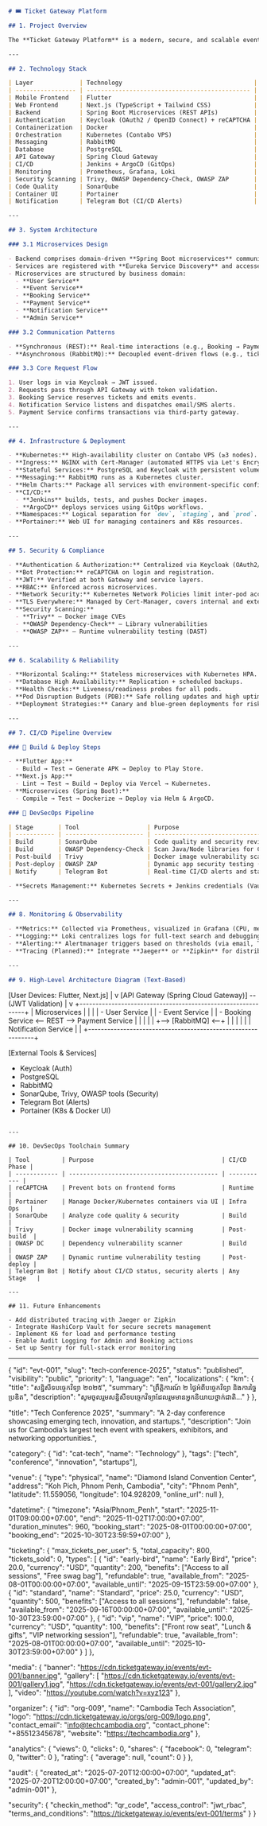 ```md

# 🎟️ Ticket Gateway Platform

## 1. Project Overview

The **Ticket Gateway Platform** is a modern, secure, and scalable event ticketing solution optimized for both mobile and web platforms. It supports multiple user roles—**End Users, Event Organizers, and Admins**—enabling seamless event discovery, ticket booking, secure payment processing, and centralized administration.

---

## 2. Technology Stack

| Layer             | Technology                                     |
| ----------------- | ---------------------------------------------- |
| Mobile Frontend   | Flutter                                        |
| Web Frontend      | Next.js (TypeScript + Tailwind CSS)            |
| Backend           | Spring Boot Microservices (REST APIs)          |
| Authentication    | Keycloak (OAuth2 / OpenID Connect) + reCAPTCHA |
| Containerization  | Docker                                         |
| Orchestration     | Kubernetes (Contabo VPS)                       |
| Messaging         | RabbitMQ                                       |
| Database          | PostgreSQL                                     |
| API Gateway       | Spring Cloud Gateway                           |
| CI/CD             | Jenkins + ArgoCD (GitOps)                      |
| Monitoring        | Prometheus, Grafana, Loki                      |
| Security Scanning | Trivy, OWASP Dependency-Check, OWASP ZAP       |
| Code Quality      | SonarQube                                      |
| Container UI      | Portainer                                      |
| Notification      | Telegram Bot (CI/CD Alerts)                    |

---

## 3. System Architecture

### 3.1 Microservices Design

- Backend comprises domain-driven **Spring Boot microservices** communicating via REST.
- Services are registered with **Eureka Service Discovery** and accessed via a central **API Gateway**.
- Microservices are structured by business domain:
  - **User Service**
  - **Event Service**
  - **Booking Service**
  - **Payment Service**
  - **Notification Service**
  - **Admin Service**

### 3.2 Communication Patterns

- **Synchronous (REST):** Real-time interactions (e.g., Booking → Payment confirmation).
- **Asynchronous (RabbitMQ):** Decoupled event-driven flows (e.g., ticket confirmation → Notification).

### 3.3 Core Request Flow

1. User logs in via Keycloak → JWT issued.
2. Requests pass through API Gateway with token validation.
3. Booking Service reserves tickets and emits events.
4. Notification Service listens and dispatches email/SMS alerts.
5. Payment Service confirms transactions via third-party gateway.

---

## 4. Infrastructure & Deployment

- **Kubernetes:** High-availability cluster on Contabo VPS (≥3 nodes).
- **Ingress:** NGINX with Cert-Manager (automated HTTPS via Let's Encrypt).
- **Stateful Services:** PostgreSQL and Keycloak with persistent volumes (StatefulSets).
- **Messaging:** RabbitMQ runs as a Kubernetes cluster.
- **Helm Charts:** Package all services with environment-specific configs.
- **CI/CD:**
  - **Jenkins** builds, tests, and pushes Docker images.
  - **ArgoCD** deploys services using GitOps workflows.
- **Namespaces:** Logical separation for `dev`, `staging`, and `prod`.
- **Portainer:** Web UI for managing containers and K8s resources.

---

## 5. Security & Compliance

- **Authentication & Authorization:** Centralized via Keycloak (OAuth2/OIDC).
- **Bot Protection:** reCAPTCHA on login and registration.
- **JWT:** Verified at both Gateway and service layers.
- **RBAC:** Enforced across microservices.
- **Network Security:** Kubernetes Network Policies limit inter-pod access.
- **TLS Everywhere:** Managed by Cert-Manager, covers internal and external traffic.
- **Security Scanning:**
  - **Trivy** – Docker image CVEs
  - **OWASP Dependency-Check** – Library vulnerabilities
  - **OWASP ZAP** – Runtime vulnerability testing (DAST)

---

## 6. Scalability & Reliability

- **Horizontal Scaling:** Stateless microservices with Kubernetes HPA.
- **Database High Availability:** Replication + scheduled backups.
- **Health Checks:** Liveness/readiness probes for all pods.
- **Pod Disruption Budgets (PDB):** Safe rolling updates and high uptime.
- **Deployment Strategies:** Canary and blue-green deployments for risk mitigation.

---

## 7. CI/CD Pipeline Overview

### 🔧 Build & Deploy Steps

- **Flutter App:**
  - Build → Test → Generate APK → Deploy to Play Store.
- **Next.js App:**
  - Lint → Test → Build → Deploy via Vercel → Kubernetes.
- **Microservices (Spring Boot):**
  - Compile → Test → Dockerize → Deploy via Helm & ArgoCD.

### 🔐 DevSecOps Pipeline

| Stage       | Tool                   | Purpose                                   |
| ----------- | ---------------------- | ----------------------------------------- |
| Build       | SonarQube              | Code quality and security review          |
| Build       | OWASP Dependency-Check | Scan Java/Node libraries for CVEs         |
| Post-build  | Trivy                  | Docker image vulnerability scan           |
| Post-deploy | OWASP ZAP              | Dynamic app security testing (DAST)       |
| Notify      | Telegram Bot           | Real-time CI/CD alerts and status updates |

- **Secrets Management:** Kubernetes Secrets + Jenkins credentials (Vault integration planned)

---

## 8. Monitoring & Observability

- **Metrics:** Collected via Prometheus, visualized in Grafana (CPU, memory, latency, etc.)
- **Logging:** Loki centralizes logs for full-text search and debugging.
- **Alerting:** Alertmanager triggers based on thresholds (via email, Telegram, Slack).
- **Tracing (Planned):** Integrate **Jaeger** or **Zipkin** for distributed tracing.

---

## 9. High-Level Architecture Diagram (Text-Based)
```

\[User Devices: Flutter, Next.js]
|
v
\[API Gateway (Spring Cloud Gateway)] -- (JWT Validation)
|
v
+-------------------------------------------------------------+
\| Microservices |
\| |
\| - User Service |
\| - Event Service |
\| - Booking Service <-- REST --> Payment Service |
\| | |
\| +--> \[RabbitMQ] <--+ |
\| | | |
\| Notification Service | |
+-------------------------------------------------------------+

\[External Tools & Services]

- Keycloak (Auth)
- PostgreSQL
- RabbitMQ
- SonarQube, Trivy, OWASP tools (Security)
- Telegram Bot (Alerts)
- Portainer (K8s & Docker UI)

```

---

## 10. DevSecOps Toolchain Summary

| Tool         | Purpose                                    | CI/CD Phase |
| ------------ | ------------------------------------------ | ----------- |
| reCAPTCHA    | Prevent bots on frontend forms             | Runtime     |
| Portainer    | Manage Docker/Kubernetes containers via UI | Infra Ops   |
| SonarQube    | Analyze code quality & security            | Build       |
| Trivy        | Docker image vulnerability scanning        | Post-build  |
| OWASP DC     | Dependency vulnerability scanner           | Build       |
| OWASP ZAP    | Dynamic runtime vulnerability testing      | Post-deploy |
| Telegram Bot | Notify about CI/CD status, security alerts | Any Stage   |

---

## 11. Future Enhancements

- Add distributed tracing with Jaeger or Zipkin
- Integrate HashiCorp Vault for secure secrets management
- Implement K6 for load and performance testing
- Enable Audit Logging for Admin and Booking actions
- Set up Sentry for full-stack error monitoring

```

---



{
  "id": "evt-001",
  "slug": "tech-conference-2025",
  "status": "published",
  "visibility": "public",
  "priority": 1,
  "language": "en",
  "localizations": {
    "km": {
      "title": "សន្និសីទបច្ចេកវិទ្យា ២០២៥",
      "summary": "ព្រឹត្តិការណ៍ ២ ថ្ងៃអំពីបច្ចេកវិទ្យា និងការច្នៃប្រឌិត",
      "description": "សូមចូលរួមសន្និសីទបច្ចេកវិទ្យាដែលរួមមានអ្នកនិយាយថ្នាក់ជាតិ..."
    }
  },

  "title": "Tech Conference 2025",
  "summary": "A 2-day conference showcasing emerging tech, innovation, and startups.",
  "description": "Join us for Cambodia’s largest tech event with speakers, exhibitors, and networking opportunities.",

  "category": {
    "id": "cat-tech",
    "name": "Technology"
  },
  "tags": ["tech", "conference", "innovation", "startups"],

  "venue": {
    "type": "physical",
    "name": "Diamond Island Convention Center",
    "address": "Koh Pich, Phnom Penh, Cambodia",
    "city": "Phnom Penh",
    "latitude": 11.559056,
    "longitude": 104.928209,
    "online_url": null
  },

  "datetime": {
    "timezone": "Asia/Phnom_Penh",
    "start": "2025-11-01T09:00:00+07:00",
    "end": "2025-11-02T17:00:00+07:00",
    "duration_minutes": 960,
    "booking_start": "2025-08-01T00:00:00+07:00",
    "booking_end": "2025-10-30T23:59:59+07:00"
  },

  "ticketing": {
    "max_tickets_per_user": 5,
    "total_capacity": 800,
    "tickets_sold": 0,
    "types": [
      {
        "id": "early-bird",
        "name": "Early Bird",
        "price": 20.0,
        "currency": "USD",
        "quantity": 200,
        "benefits": ["Access to all sessions", "Free swag bag"],
        "refundable": true,
        "available_from": "2025-08-01T00:00:00+07:00",
        "available_until": "2025-09-15T23:59:00+07:00"
      },
      {
        "id": "standard",
        "name": "Standard",
        "price": 25.0,
        "currency": "USD",
        "quantity": 500,
        "benefits": ["Access to all sessions"],
        "refundable": false,
        "available_from": "2025-09-16T00:00:00+07:00",
        "available_until": "2025-10-30T23:59:00+07:00"
      },
      {
        "id": "vip",
        "name": "VIP",
        "price": 100.0,
        "currency": "USD",
        "quantity": 100,
        "benefits": ["Front row seat", "Lunch & gifts", "VIP networking session"],
        "refundable": true,
        "available_from": "2025-08-01T00:00:00+07:00",
        "available_until": "2025-10-30T23:59:00+07:00"
      }
    ]
  },

  "media": {
    "banner": "https://cdn.ticketgateway.io/events/evt-001/banner.jpg",
    "gallery": [
      "https://cdn.ticketgateway.io/events/evt-001/gallery1.jpg",
      "https://cdn.ticketgateway.io/events/evt-001/gallery2.jpg"
    ],
    "video": "https://youtube.com/watch?v=xyz123"
  },

  "organizer": {
    "id": "org-009",
    "name": "Cambodia Tech Association",
    "logo": "https://cdn.ticketgateway.io/orgs/org-009/logo.png",
    "contact_email": "info@techcambodia.org",
    "contact_phone": "+85512345678",
    "website": "https://techcambodia.org"
  },

  "analytics": {
    "views": 0,
    "clicks": 0,
    "shares": {
      "facebook": 0,
      "telegram": 0,
      "twitter": 0
    },
    "rating": {
      "average": null,
      "count": 0
    }
  },

  "audit": {
    "created_at": "2025-07-20T12:00:00+07:00",
    "updated_at": "2025-07-20T12:00:00+07:00",
    "created_by": "admin-001",
    "updated_by": "admin-001"
  },

  "security": {
    "checkin_method": "qr_code",
    "access_control": "jwt_rbac",
    "terms_and_conditions": "https://ticketgateway.io/events/evt-001/terms"
  }
}

